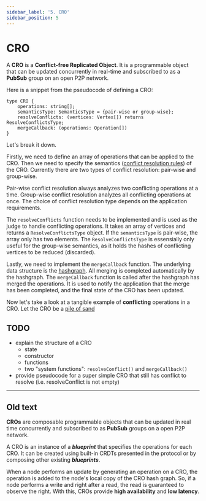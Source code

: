 ```yaml
---
sidebar_label: '5. CRO'
sidebar_position: 5
---
```


# CRO

A **CRO** is a **Conflict-free Replicated Object**. It is a programmable object that can be updated concurrently in real-time and subscribed to as a **PubSub** group on an open P2P network.

Here is a snippet from the pseudocode of defining a CRO:
```
type CRO {
    operations: string[];
    semanticsType: SemanticsType = {pair-wise or group-wise};
    resolveConflicts: (vertices: Vertex[]) returns ResolveConflictsType;
    mergeCallback: (operations: Operation[])
}
```
Let's break it down.

Firstly, we need to define an array of operations that can be applied to the CRO. Then we need to specify the semantics ([conflict resolution rules](./conflict.md)) of the CRO. Currently there are two types of conflict resolution: pair-wise and group-wise.

Pair-wise conflict resolution always analyzes two conflicting operations at a time. Group-wise conflict resolution analyzes all conflicting operations at once. The choice of conflict resolution type depends on the application requirements. 

The `resolveConflicts` function needs to be implemented and is used as the judge to handle conflicting operations. It takes an array of vertices and returns a `ResolveConflictsType` object. If the `semanticsType` is pair-wise, the array only has two elements. The `ResolveConflictsType` is essensially only useful for the group-wise semantics, as it holds the hashes of conflicting vertices to be reduced (discarded).

Lastly, we need to implement the `mergeCallback` function. The underlying data structure is the [hashgraph](./hashgraph.md). All merging is completed automatically by the hashgraph. The `mergeCallback` function is called after the hashgraph has merged the operations. It is used to notify the application that the merge has been completed, and the final state of the CRO has been updated.

Now let's take a look at a tangible example of **conflicting** operations in a CRO.
Let the CRO be a [pile of sand](https://blog.topology.gg/the-origins-of-topology-from-ledgers-to-sandcastles-part-2/)

## TODO
- explain the structure of a CRO
    - state
    - constructor
    - functions
    - two "system functions": `resolveConflict()` and `mergeCallback()`
- provide pseudocode for a super simple CRO that still has conflict to resolve (i.e. resolveConflict is not empty)

---

## Old text
**CROs** are composable programmable objects that can be updated in real time concurrently and subscribed to as **PubSub** groups on a open P2P network.

A CRO is an instance of a ***blueprint*** that specifies the operations for each CRO. It can be created using built-in CRDTs presented in the protocol or by composing other existing ***blueprints***.

When a node performs an update by generating an operation on a CRO, the operation is added to the node's local copy of the CRO hash graph. So, if a node performs a write and right after a read, the read is guaranteed to observe the right. With this, CROs provide **high availability** and **low latency**.
